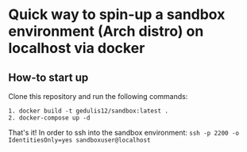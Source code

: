 # Quick way to spin-up a sandbox environment (Arch distro) on localhost via docker

## How-to start up

Clone this repository and run the following commands:
```
1. docker build -t gedulis12/sandbox:latest .
2. docker-compose up -d
```
That's it! In order to ssh into the sandbox environment:
`ssh -p 2200 -o IdentitiesOnly=yes sandboxuser@localhost`

